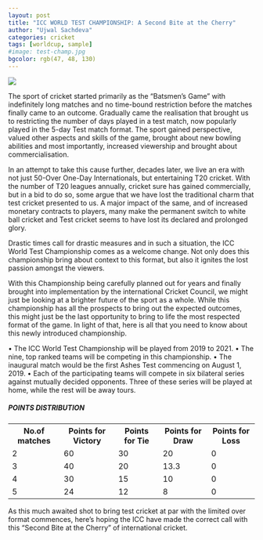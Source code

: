 ```yaml
---
layout: post
title: "ICC WORLD TEST CHAMPIONSHIP: A Second Bite at the Cherry"
author: "Ujwal Sachdeva"
categories: cricket
tags: [worldcup, sample]
#image: test-champ.jpg
bgcolor: rgb(47, 48, 130)
---
```

<div class="featured-image">
    <img src="{{ site.github.url }}/assets/img/test-champs.jpg">
</div>

The sport of cricket started primarily as the “Batsmen’s Game” with indefinitely long matches and no time-bound restriction before the matches finally came to an outcome. Gradually came the realisation that brought us to restricting the number of days played in a test match, now popularly played in the 5-day Test match format. The sport gained perspective, valued other aspects and skills of the game, brought about new bowling abilities and most importantly, increased viewership and brought about commercialisation. 

In an attempt to take this cause further, decades later, we live an era with not just 50-Over One-Day Internationals, but entertaining T20 cricket. With the number of T20 leagues annually, cricket sure has gained commercially, but in a bid to do so, some argue that we have lost the traditional charm that test cricket presented to us. A major impact of the same, and of increased monetary contracts to players, many make the permanent switch to white ball cricket and Test cricket seems to have lost its declared and prolonged glory.

Drastic times call for drastic measures and in such a situation, the ICC World Test Championship comes as a welcome change. Not only does this championship bring about context to this format, but also it ignites the lost passion amongst the viewers.

With this Championship being carefully planned out for years and finally brought into implementation by the international Cricket Council, we might just be looking at a brighter future of the sport as a whole. While this championship has all the prospects to bring out the expected outcomes, this might just be the last opportunity to bring to life the most respected format of the game. In light of that, here is all that you need to know about this newly introduced championship. 

•	The ICC World Test Championship will be played from 2019 to 2021.
•	The nine, top ranked teams will be competing in this championship. 
•	The inaugural match would be the first Ashes Test commencing on August 1, 2019.
•	Each of the participating teams will compete in six bilateral series against mutually decided opponents. Three of these series will be played at home, while the rest will be away tours.  

##### POINTS DISTRIBUTION
<table style="width:100%">
  <tr>
    <th>No.of matches</th>
    <th>Points for Victory</th> 
    <th>Points for Tie</th>
    <th>Points for Draw</th>
    <th>Points for Loss</th>
  </tr>
  <tr>
    <td>2</td>
    <td>60</td> 
    <td>30</td>
    <td>20</td>
    <td>0</td>
  </tr>
  
  <tr>
    <td>3</td>
    <td>40</td> 
    <td>20</td>
    <td>13.3</td>
    <td>0</td>
  </tr>
  
  <tr>
    <td>4</td>
    <td>30</td> 
    <td>15</td>
    <td>10</td>
    <td>0</td>
  </tr>
  
  <tr>
    <td>5</td>
    <td>24</td> 
    <td>12</td>
    <td>8</td>
    <td>0</td>
  </tr>
  
</table>

As this much awaited shot to bring test cricket at par with the limited over format commences, here’s hoping the ICC have made the correct call with this “Second Bite at the Cherry” of international cricket. 